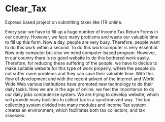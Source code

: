# Clear_Tax
Express based project on submitting taxes like ITR online.


Every year we have to fill up a huge number of Income Tax Return Forms in our country. However, we face many problems and waste our valuable time to fill up this form. Now a day, people are very busy. Therefore, people want to do this work within a second. To do this work computer is very essential. Now only computer but also we need computer-based program. However, in our country there is no good website to do this bothered work easily. Therefore, for reducing these suffering of the people, we have to decide to make suitable website for this type of work properly, where the people do not suffer more problems and they can save their valuable time. With this flow of development and with the recent advent of the Internet and World Wide Web various institutions have promoted new technology to do their daily tasks.
Now we are in the age of online, we feel the importance to do our daily jobs computerize system. We are trying to develop website, which will provide many facilities to collect tax in a synchronized way. The tax collecting system divided into many modules and income Tax system creates an environment, which facilitates both tax collectors, and tax assesses.
